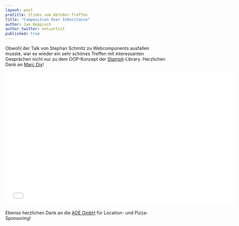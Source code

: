 ```yaml
---
layout: post
pretitle: Slides vom Oktober-Treffen
title: "Composition Over Inheritance"
author: Jan Deppisch
author_twitter: netzartist
published: true
---
```


Obwohl der Talk von Stephan Schmitz zu Webcomponents ausfallen musste, war es wieder ein sehr schönes Treffen mit interessanten Gesprächen nicht nur zu dem OOP-Konzept der [Stampit](https://github.com/stampit-org/stampit)-Library. Herzlichen Dank an [Marc Dix](https://twitter.com/marcdix)!

<iframe src="//slides.com/marcdix/coi/embed" width="720" height="420" scrolling="no" frameborder="0" webkitallowfullscreen mozallowfullscreen allowfullscreen></iframe>

Ebenso herzlichen Dank an die [AOE GmbH](http://www.aoe.com/) für Location- und Pizza-Sponsoring!
